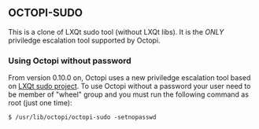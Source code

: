 ## OCTOPI-SUDO

This is a clone of LXQt sudo tool (without LXQt libs). It is the *ONLY* priviledge escalation tool supported by Octopi.

### Using Octopi without password

From version 0.10.0 on, Octopi uses a new priviledge escalation tool based on [LXQt sudo project](https://github.com/lxqt/lxqt-sudo).
To use Octopi without a password your user need to be member of "wheel" group and you must run the
following command as root (just one time):

```
$ /usr/lib/octopi/octopi-sudo -setnopasswd
```
